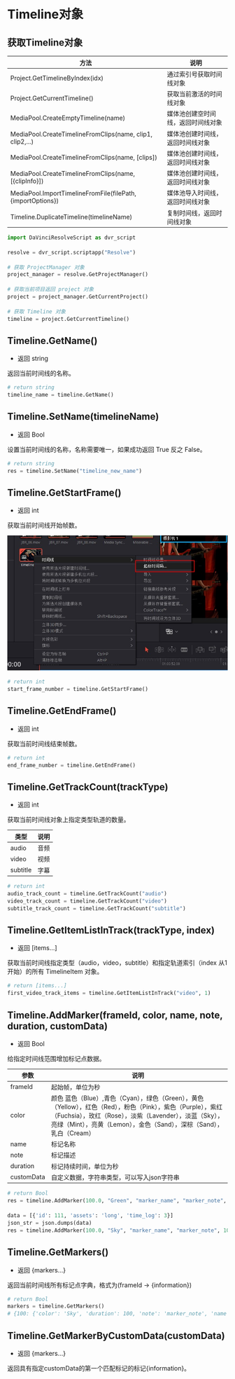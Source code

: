 # Timeline对象

## 获取Timeline对象

| 方法                                                          | 说明                |
|-------------------------------------------------------------|-------------------|
| Project.GetTimelineByIndex(idx)                             | 通过索引号获取时间线对象      |
| Project.GetCurrentTimeline()                                | 获取当前激活的时间线对象      |
| MediaPool.CreateEmptyTimeline(name)                         | 媒体池创建空时间线，返回时间线对象 |
| MediaPool.CreateTimelineFromClips(name, clip1, clip2,...)   | 媒体池创建时间线，返回时间线对象  |
| MediaPool.CreateTimelineFromClips(name, [clips])            | 媒体池创建时间线，返回时间线对象  |
| MediaPool.CreateTimelineFromClips(name, [{clipInfo}])       | 媒体池创建时间线，返回时间线对象  |
| MediaPool.ImportTimelineFromFile(filePath, {importOptions}) | 媒体池导入时间线，返回时间线对象  |
| Timeline.DuplicateTimeline(timelineName)                    | 复制时间线，返回时间线对象     |

```python
import DaVinciResolveScript as dvr_script

resolve = dvr_script.scriptapp("Resolve")

# 获取 ProjectManager 对象
project_manager = resolve.GetProjectManager()

# 获取当前项目返回 project 对象
project = project_manager.GetCurrentProject()

# 获取 Timeline 对象
timeline = project.GetCurrentTimeline()
```

## Timeline.GetName()

- 返回 string

返回当前时间线的名称。

```python
# return string
timeline_name = timeline.GetName()
```

## Timeline.SetName(timelineName)

- 返回 Bool

设置当前时间线的名称，名称需要唯一，如果成功返回 True 反之 False。

```python
# return string
res = timeline.SetName("timeline_new_name")
```

## Timeline.GetStartFrame()

- 返回 int

获取当前时间线开始帧数。

![layout_preset](./../images/timeline_start_frame.jpg)

```python
# return int
start_frame_number = timeline.GetStartFrame()
```

## Timeline.GetEndFrame()

- 返回 int

获取当前时间线结束帧数。

```python
# return int
end_frame_number = timeline.GetEndFrame()
```

## Timeline.GetTrackCount(trackType)

- 返回 int

获取当前时间线对象上指定类型轨道的数量。

| 类型       | 说明  |
|----------|-----|
| audio    | 音频  |
| video    | 视频  |
| subtitle | 字幕  |

```python
# return int
audio_track_count = timeline.GetTrackCount("audio")
video_track_count = timeline.GetTrackCount("video")
subtitle_track_count = timeline.GetTrackCount("subtitle")
```

## Timeline.GetItemListInTrack(trackType, index)

- 返回 [items...]

获取当前时间线指定类型（audio，video，subtitle）和指定轨道索引（index 从1开始）的所有 TimelineItem 对象。

```python
# return [items...]
first_video_track_items = timeline.GetItemListInTrack("video", 1)
```

## Timeline.AddMarker(frameId, color, name, note, duration, customData)

- 返回 Bool

给指定时间线范围增加标记点数据。

| 参数         | 说明                                                                                                                                                             |
|------------|----------------------------------------------------------------------------------------------------------------------------------------------------------------|
| frameId    | 起始帧，单位为秒                                                                                                                                                       |
| color      | 颜色 蓝色（Blue）,青色（Cyan），绿色（Green），黄色（Yellow），红色（Red），粉色（Pink），紫色（Purple），紫红（Fuchsia），玫红（Rose），淡紫（Lavender），淡蓝（Sky），亮绿（Mint），亮黄（Lemon），金色（Sand），深棕（Sand），乳白（Cream） |
| name       | 标记名称                                                                                                                                                           |
| note       | 标记描述                                                                                                                                                           |
| duration   | 标记持续时间，单位为秒                                                                                                                                                    |
| customData | 自定义数据，字符串类型，可以写入json字符串                                                                                                                                        |

```python
# return Bool
res = timeline.AddMarker(100.0, "Green", "marker_name", "marker_note", 100.0, "test_custom_data")

data = [{'id': 111, 'assets': 'long', 'time_log': 3}]
json_str = json.dumps(data)
res = timeline.AddMarker(100.0, "Sky", "marker_name", "marker_note", 100.0, json_str)
```

## Timeline.GetMarkers()

- 返回 {markers...}

返回当前时间线所有标记点字典，格式为(frameId -> {information})

```python
# return Bool
markers = timeline.GetMarkers()
# {100: {'color': 'Sky', 'duration': 100, 'note': 'marker_note', 'name': 'marker_name', 'customData': '[{"id": 111, "assets": "long", "time_log": 3}]'}}
```

## Timeline.GetMarkerByCustomData(customData)

- 返回 {markers...}

返回具有指定customData的第一个匹配标记的标记{information}。



